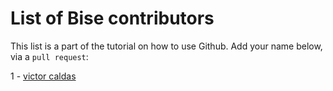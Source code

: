 # List of Bise contributors

This list is a part of the tutorial on how to use Github. Add your name below, via a `pull request`:

1 - [victor caldas](mailto:caldas.victor@gmailcom)
